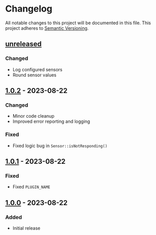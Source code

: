 # Changelog

All notable changes to this project will be documented in this file.
This project adheres to [Semantic Versioning](https://semver.org/spec/v2.0.0.html).

## [unreleased]
### Changed
- Log configured sensors
- Round sensor values

## [1.0.2] - 2023-08-22
### Changed
- Minor code cleanup
- Improved error reporting and logging

### Fixed
- Fixed logic bug in `Sensor::isNotResponding()`

## [1.0.1] - 2023-08-22
### Fixed
- Fixed `PLUGIN_NAME`

## [1.0.0] - 2023-08-22
### Added
- Initial release

[unreleased]: https://github.com/tillkruss/homebridge-purpleair/compare/v1.0.2...HEAD
[1.0.2]: https://github.com/tillkruss/homebridge-purpleair/compare/v1.0.1...v1.0.2
[1.0.1]: https://github.com/tillkruss/homebridge-purpleair/compare/v1.0.0...v1.0.1
[1.0.0]: https://github.com/tillkruss/homebridge-purpleair/releases/tag/v1.0.0
